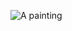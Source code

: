 ![A painting](https://www.christies.com/media-library/images/features/articles/2017/03/22/old-masters-collecting-guide/thomas-gainsborough-portrait-de-giusto-ferdinando-t-new.jpg?w=780)
